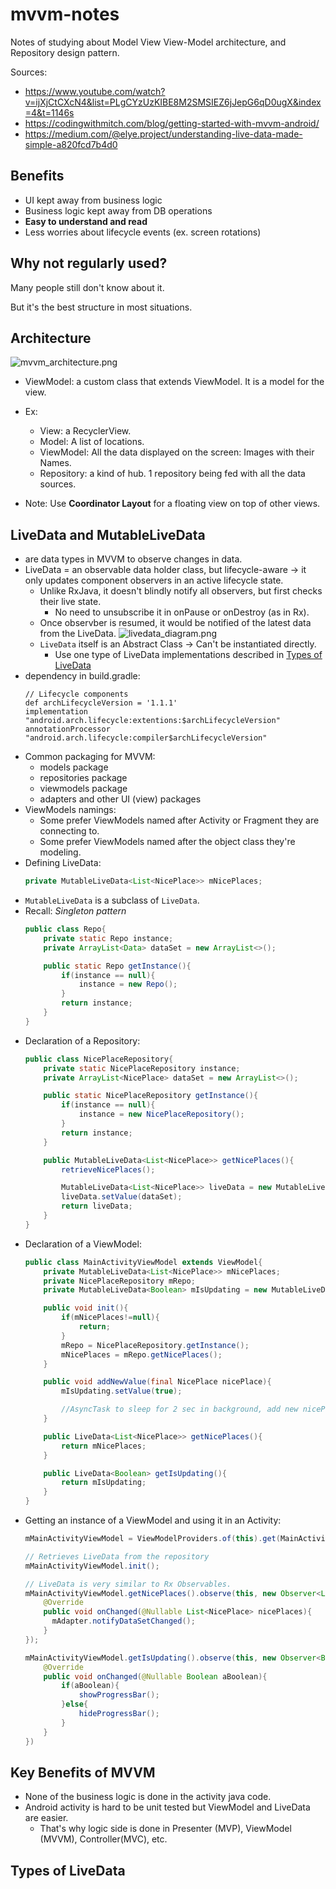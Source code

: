 # mvvm-notes
Notes of studying about Model View View-Model architecture, and Repository design pattern.

Sources:
  * https://www.youtube.com/watch?v=ijXjCtCXcN4&list=PLgCYzUzKIBE8M2SMSIEZ6jJepG6qD0ugX&index=4&t=1146s
  * https://codingwithmitch.com/blog/getting-started-with-mvvm-android/
  * https://medium.com/@elye.project/understanding-live-data-made-simple-a820fcd7b4d0

## Benefits
  * UI kept away from business logic
  * Business logic kept away from DB operations
  * **Easy to understand and read**
  * Less worries about lifecycle events (ex. screen rotations)

## Why not regularly used?
Many people still don't know about it.

But it's the best structure in most situations.

## Architecture
![mvvm_architecture.png](mvvm_architecture.png)
  * ViewModel: a custom class that extends ViewModel. It is a model for the view.
  * Ex:
    * View: a RecyclerView.
    * Model: A list of locations.
    * ViewModel: All the data displayed on the screen: Images with their Names.
    * Repository: a kind of hub. 1 repository being fed with all the data sources.

  * Note: Use **Coordinator Layout** for a floating view on top of other views.

## LiveData and MutableLiveData
  * are data types in MVVM to observe changes in data.
  * LiveData = an observable data holder class, but lifecycle-aware -> it only updates component observers in an active lifecycle state.
    * Unlike RxJava, it doesn't blindly notify all observers, but first checks their live state.
      * No need to unsubscribe it in onPause or onDestroy (as in Rx).
    * Once observber is resumed, it would be notified of the latest data from the LiveData.
  ![livedata_diagram.png](livedata_diagram.png)
    * `LiveData` itself is an Abstract Class -> Can't be instantiated directly.
      * Use one type of LiveData implementations described in [Types of LiveData](#types-of-livedata)
  * dependency in build.gradle:
    ```
    // Lifecycle components
    def archLifecycleVersion = '1.1.1'
    implementation "android.arch.lifecycle:extentions:$archLifecycleVersion"
    annotationProcessor "android.arch.lifecycle:compiler$archLifecycleVersion"
    ```
  * Common packaging for MVVM:
    * models package
    * repositories package
    * viewmodels package
    * adapters and other UI (view) packages
  * ViewModels namings:
    * Some prefer ViewModels named after Activity or Fragment they are connecting to.
    * Some prefer ViewModels named after the object class they're modeling.
  * Defining LiveData:
    ```java
    private MutableLiveData<List<NicePlace>> mNicePlaces;
    ```
  * `MutableLiveData` is a subclass of `LiveData`.
  * Recall: *Singleton pattern*
    ```java
    public class Repo{
        private static Repo instance;
        private ArrayList<Data> dataSet = new ArrayList<>();

        public static Repo getInstance(){
            if(instance == null){
                instance = new Repo();
            }
            return instance;
        }
    }
    ```
  * Declaration of a Repository:
    ```java
    public class NicePlaceRepository{
        private static NicePlaceRepository instance;
        private ArrayList<NicePlace> dataSet = new ArrayList<>();

        public static NicePlaceRepository getInstance(){
            if(instance == null){
                instance = new NicePlaceRepository();
            }
            return instance;
        }

        public MutableLiveData<List<NicePlace>> getNicePlaces(){
            retrieveNicePlaces();

            MutableLiveData<List<NicePlace>> liveData = new MutableLiveData<>();
            liveData.setValue(dataSet);
            return liveData;
        }
    }
    ```
  * Declaration of a ViewModel:
    ```java
    public class MainActivityViewModel extends ViewModel{
        private MutableLiveData<List<NicePlace>> mNicePlaces;
        private NicePlaceRepository mRepo;
        private MutableLiveData<Boolean> mIsUpdating = new MutableLiveData<>();

        public void init(){
            if(mNicePlaces!=null){
                return;
            }
            mRepo = NicePlaceRepository.getInstance();
            mNicePlaces = mRepo.getNicePlaces();
        }

        public void addNewValue(final NicePlace nicePlace){
            mIsUpdating.setValue(true);

            //AsyncTask to sleep for 2 sec in background, add new nicePlace to mNicePlaces and setting mIsUpdating to false
        }

        public LiveData<List<NicePlace>> getNicePlaces(){
            return mNicePlaces;
        }

        public LiveData<Boolean> getIsUpdating(){
            return mIsUpdating;
        }
    }
    ```
  * Getting an instance of a ViewModel and using it in an Activity:
    ```java
    mMainActivityViewModel = ViewModelProviders.of(this).get(MainActivityViewModel.class);

    // Retrieves LiveData from the repository
    mMainActivityViewModel.init();

    // LiveData is very similar to Rx Observables.
    mMainActivityViewModel.getNicePlaces().observe(this, new Observer<List<NicePlace>>(){
        @Override
        public void onChanged(@Nullable List<NicePlace> nicePlaces){
          mAdapter.notifyDataSetChanged();
        }
    });

    mMainActivityViewModel.getIsUpdating().observe(this, new Observer<Boolean>(){
        @Override
        public void onChanged(@Nullable Boolean aBoolean){
            if(aBoolean){
                showProgressBar();
            }else{
                hideProgressBar();
            }
        }
    })
    ```

## Key Benefits of MVVM
  * None of the business logic is done in the activity java code.
  * Android activity is hard to be unit tested but ViewModel and LiveData are easier.
    * That's why logic side is done in Presenter (MVP), ViewModel (MVVM), Controller(MVC), etc.

## <a name="types-of-livedata"></a> Types of LiveData
